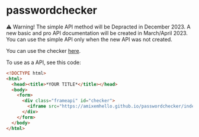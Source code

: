 # passwordchecker

⚠️ Warning! The simple API method will be Depracted in December 2023.
A new basic and pro API documentation will be created in March/April 2023.
You can use the simple API only when the new API was not created.



You can use the checker [here]().

To use as a API, see this code:
```html
<!DOCTYPE html>
<html>
  <head><title>*YOUR TITLE*</title></head>
  <body>
    <form>
      <div class="frameapi" id="checker">
        <iframe src="https://amixemhello.github.io/passwordchecker/index.html">
      </div>
    </form>
  </body>
</html>
```
